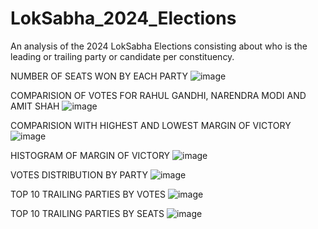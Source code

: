 # LokSabha_2024_Elections
An analysis of the 2024 LokSabha Elections consisting about who is the leading or trailing party or candidate per constituency.

NUMBER OF SEATS WON BY EACH PARTY
![image](https://github.com/harikavundru/LokSabha_2024_Elections/assets/103499261/104e5832-5778-495e-8d8a-81dc06a505d3)


COMPARISION OF VOTES FOR RAHUL GANDHI, NARENDRA MODI AND AMIT SHAH
![image](https://github.com/harikavundru/LokSabha_2024_Elections/assets/103499261/2f85aca8-0b21-487f-ba91-d6bf3f09bbfd)


COMPARISION WITH HIGHEST AND LOWEST MARGIN OF VICTORY
![image](https://github.com/harikavundru/LokSabha_2024_Elections/assets/103499261/43a668c6-c042-4f33-9913-f95cf9698773)


HISTOGRAM OF MARGIN OF VICTORY
![image](https://github.com/harikavundru/LokSabha_2024_Elections/assets/103499261/e0b5beaf-225a-4f7f-afb8-5ef790530b91)


VOTES DISTRIBUTION BY PARTY
![image](https://github.com/harikavundru/LokSabha_2024_Elections/assets/103499261/2b46fd3d-8a1b-4160-8058-60b79667d079)


TOP 10 TRAILING PARTIES BY VOTES
![image](https://github.com/harikavundru/LokSabha_2024_Elections/assets/103499261/e156d294-98f4-46a2-81e0-799dcf7e0c18)


TOP 10 TRAILING PARTIES BY SEATS
![image](https://github.com/harikavundru/LokSabha_2024_Elections/assets/103499261/868053de-8d8c-49fb-9c4a-417e6de39ee2)







